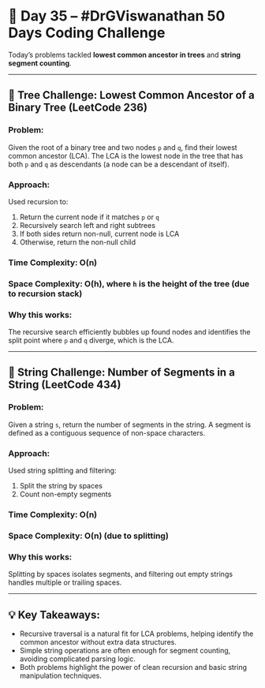 # 🚀 Day 35 – #DrGViswanathan 50 Days Coding Challenge

Today’s problems tackled **lowest common ancestor in trees** and **string segment counting**.

---

## 💫 Tree Challenge: Lowest Common Ancestor of a Binary Tree (LeetCode 236)

### **Problem:**  
Given the root of a binary tree and two nodes `p` and `q`, find their lowest common ancestor (LCA). The LCA is the lowest node in the tree that has both `p` and `q` as descendants (a node can be a descendant of itself).

### **Approach:**  
Used recursion to:  
1. Return the current node if it matches `p` or `q`  
2. Recursively search left and right subtrees  
3. If both sides return non-null, current node is LCA  
4. Otherwise, return the non-null child

### **Time Complexity:** O(n)  
### **Space Complexity:** O(h), where `h` is the height of the tree (due to recursion stack)

### **Why this works:**  
The recursive search efficiently bubbles up found nodes and identifies the split point where `p` and `q` diverge, which is the LCA.

---

## 💫 String Challenge: Number of Segments in a String (LeetCode 434)

### **Problem:**  
Given a string `s`, return the number of segments in the string. A segment is defined as a contiguous sequence of non-space characters.

### **Approach:**  
Used string splitting and filtering:  
1. Split the string by spaces  
2. Count non-empty segments

### **Time Complexity:** O(n)  
### **Space Complexity:** O(n) (due to splitting)

### **Why this works:**  
Splitting by spaces isolates segments, and filtering out empty strings handles multiple or trailing spaces.

---

## 💡 Key Takeaways:

- Recursive traversal is a natural fit for LCA problems, helping identify the common ancestor without extra data structures.  
- Simple string operations are often enough for segment counting, avoiding complicated parsing logic.  
- Both problems highlight the power of clean recursion and basic string manipulation techniques.


